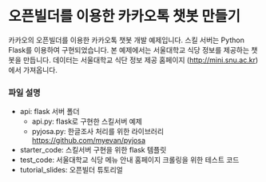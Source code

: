 # 오픈빌더를 이용한 카카오톡 챗봇 만들기



카카오의 오픈빌더를 이용한 카카오톡 챗봇 개발 예제입니다. 스킬 서버는 Python Flask를 이용하여 구현되었습니다. 본 예제에서는 서울대학교 식당 정보를 제공하는 챗봇을 만듭니다. 데이터는 서울대학교 식단 정보 제공 홈페이지 (http://mini.snu.ac.kr)에서 가져옵니다.



### 파일 설명

- api: flask 서버 폴더
  - api.py: flask로 구현한 스킬서버 예제
  - pyjosa.py: 한글조사 처리를 위한 라이브러리
    https://github.com/myevan/pyjosa
- starter_code: 스킬서버 구현을 위한 flask 템플릿
- test_code: 서울대학교 식당 메뉴 안내 홈페이지 크롤링을 위한 테스트 코드
- tutorial_slides: 오픈빌더 튜토리얼 

